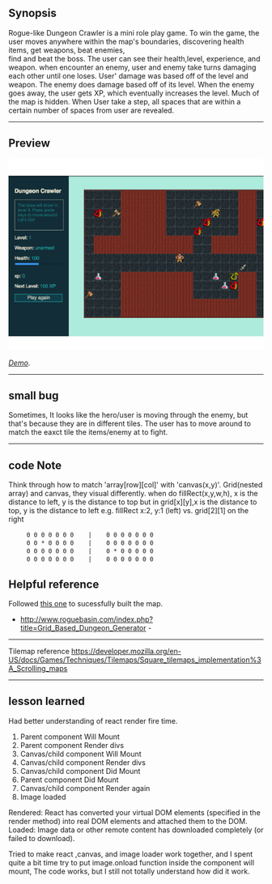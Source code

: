 ## Synopsis

Rogue-like Dungeon Crawler is a mini role play game. 
To win the game, the user moves anywhere within the map's boundaries, discovering health items, get weapons, beat enemies,  
find and beat the boss.
The user can see their health,level, experience, and weapon. when encounter an enemy, user and enemy take turns damaging 
each other until one loses. User' damage was based off of the level and weapon. The enemy does damage based off of its level. 
When the enemy goes away, the user gets XP, which eventually increases the level.
Much of the map is hidden. When User take a step, all spaces that are within a certain number of spaces from user are revealed.

---
## Preview

![Project Preview](https://github.com/lizzyQ/Roguelike-Dungeon-Game/blob/master/assets/preview.png?raw=true)

[*Demo*](https://codepen.io/lizzyQ/full/JWVQXy/). 

***
## small bug
Sometimes, It looks like the hero/user is moving through the enemy, but that's because they are in different tiles.
The user has to move around to match the eaxct tile the items/enemy at to fight. 

***

## code Note
   Think through how to match 'array[row][col]' with 'canvas(x,y)'.
   Grid(nested array) and canvas, they visual differently. 
   when do fillRect(x,y,w,h), x is the distance to left, y is the distance to top
   but in grid[x][y],x is the distance to top, y is the distance to left
   e.g. fillRect x:2, y:1 (left) vs. grid[2][1] on the right

         0 0 0 0 0 0 0    |    0 0 0 0 0 0 0
         0 0 * 0 0 0 0    |    0 0 0 0 0 0 0 
         0 0 0 0 0 0 0    |    0 * 0 0 0 0 0 
         0 0 0 0 0 0 0    |    0 0 0 0 0 0 0
    
## Helpful reference  

   Followed [this one](http://www.roguebasin.com/index.php?title=Grid_Based_Dungeon_Generator) to sucessfully built the map.
   - http://www.roguebasin.com/index.php?title=Grid_Based_Dungeon_Generator -
***
Tilemap reference
https://developer.mozilla.org/en-US/docs/Games/Techniques/Tilemaps/Square_tilemaps_implementation%3A_Scrolling_maps

***

## lesson learned
 Had better understanding of react render fire time.
 
   1. Parent component Will Mount
   2. Parent component Render divs
   3. Canvas/child component Will Mount
   4. Canvas/child component Render divs
   5. Canvas/child component Did Mount
   6. Parent component Did Mount
   7. Canvas/child component Render again
   8. Image loaded

Rendered: React has converted your virtual DOM elements (specified in the render method) into real DOM elements and attached them to the DOM.
Loaded: Image data or other remote content has downloaded completely (or failed to download).
 
Tried to make react ,canvas, and image loader work together, 
 and I spent quite a bit time try to put image.onload function inside the component will mount, 
 The code works, but I still not totally understand how did it work.
